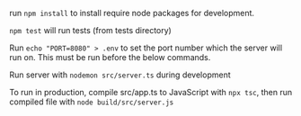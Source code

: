 run ```npm install``` to install require node packages for development.

```npm test``` will run tests (from tests directory)

Run ```echo "PORT=8080" > .env``` to set the port number which the server will run on. This must be run before the below commands.

Run server with ```nodemon src/server.ts``` during development

To run in production, compile src/app.ts to JavaScript with ```npx tsc```, then run compiled file with ```node build/src/server.js```
